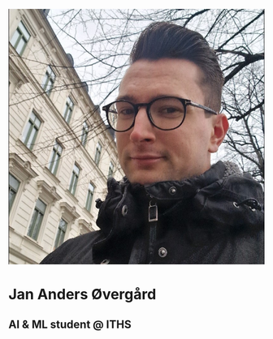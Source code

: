 ![profile picture](assets/profile-picture-jan-anders-overgard.jpg)
# Jan Anders Øvergård
## AI & ML student @ ITHS